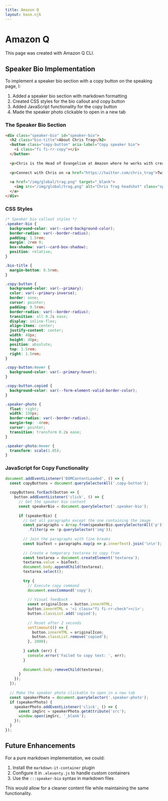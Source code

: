 ```yaml
---
title: Amazon Q
layout: base.njk
---
```


# Amazon Q

This page was created with Amazon Q CLI.

## Speaker Bio Implementation

To implement a speaker bio section with a copy button on the speaking page, I:

1. Added a speaker bio section with markdown formatting
2. Created CSS styles for the bio callout and copy button
3. Added JavaScript functionality for the copy button
4. Made the speaker photo clickable to open in a new tab

### The Speaker Bio Section

```markdown
<div class="speaker-bio" id="speaker-bio">
  <h2 class="bio-title">About Chris Trag</h2>
  <button class="copy-button" aria-label="Copy speaker bio">
    <i class="fi fi-rr-copy"></i>
  </button>
  
  <p>Chris is the Head of Evangelism at Amazon where he works with creators around the world to build apps & games for Alexa+, Fire TVs, and Echo devices. He previously launched developer programs at Stripe, Evernote, and Roku, and served as the web developer for Harvard.edu.</p>
  
  <p>Connect with Chris on <a href="https://twitter.com/chris_trag">Twitter</a>, <a href="https://www.linkedin.com/in/ctraganos/">Linkedin</a>, and <a href="https://trag.dev/">trag.dev</a></p>
  
  <a href="/img/global/trag.png" target="_blank">
    <img src="/img/global/trag.png" alt="Chris Trag headshot" class="speaker-photo">
  </a>
</div>
```

### CSS Styles

```css
/* Speaker bio callout styles */
.speaker-bio {
  background-color: var(--card-background-color);
  border-radius: var(--border-radius);
  padding: 1.5rem;
  margin: 2rem 0;
  box-shadow: var(--card-box-shadow);
  position: relative;
}

.bio-title {
  margin-bottom: 0.5rem;
}

.copy-button {
  background-color: var(--primary);
  color: var(--primary-inverse);
  border: none;
  cursor: pointer;
  padding: 0.5rem;
  border-radius: var(--border-radius);
  transition: all 0.2s ease;
  display: inline-flex;
  align-items: center;
  justify-content: center;
  width: 40px;
  height: 40px;
  position: absolute;
  top: 1.5rem;
  right: 1.5rem;
}

.copy-button:hover {
  background-color: var(--primary-hover);
}

.copy-button.copied {
  background-color: var(--form-element-valid-border-color);
}

.speaker-photo {
  float: right;
  width: 150px;
  border-radius: var(--border-radius);
  margin-top: -4rem;
  cursor: pointer;
  transition: transform 0.2s ease;
}

.speaker-photo:hover {
  transform: scale(1.05);
}
```

### JavaScript for Copy Functionality

```javascript
document.addEventListener('DOMContentLoaded', () => {
  const copyButtons = document.querySelectorAll('.copy-button');
  
  copyButtons.forEach(button => {
    button.addEventListener('click', () => {
      // Get the speaker bio content
      const speakerBio = document.querySelector('.speaker-bio');
      
      if (speakerBio) {
        // Get all paragraphs except the one containing the image
        const paragraphs = Array.from(speakerBio.querySelectorAll('p'))
          .filter(p => !p.querySelector('img'));
        
        // Join the paragraphs with line breaks
        const bioText = paragraphs.map(p => p.innerText).join('\n\n');
        
        // Create a temporary textarea to copy from
        const textarea = document.createElement('textarea');
        textarea.value = bioText;
        document.body.appendChild(textarea);
        textarea.select();
        
        try {
          // Execute copy command
          document.execCommand('copy');
          
          // Visual feedback
          const originalIcon = button.innerHTML;
          button.innerHTML = '<i class="fi fi-rr-check"></i>';
          button.classList.add('copied');
          
          // Reset after 2 seconds
          setTimeout(() => {
            button.innerHTML = originalIcon;
            button.classList.remove('copied');
          }, 2000);
          
        } catch (err) {
          console.error('Failed to copy text: ', err);
        }
        
        document.body.removeChild(textarea);
      }
    });
  });
  
  // Make the speaker photo clickable to open in a new tab
  const speakerPhoto = document.querySelector('.speaker-photo');
  if (speakerPhoto) {
    speakerPhoto.addEventListener('click', () => {
      const imgSrc = speakerPhoto.getAttribute('src');
      window.open(imgSrc, '_blank');
    });
  }
});
```

## Future Enhancements

For a pure markdown implementation, we could:

1. Install the `markdown-it-container` plugin
2. Configure it in `.eleventy.js` to handle custom containers
3. Use the `:::speaker-bio` syntax in markdown files

This would allow for a cleaner content file while maintaining the same functionality.
